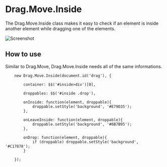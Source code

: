 Drag.Move.Inside
===========

The Drag.Move.Inside class makes it easy to check if an element is inside another element while dragging one of the elements.

![Screenshot](https://github.com/jnbdz/Drag.Move.Inside/raw/master/drag.move.inside.png)

How to use
----------

Similar to Drag.Move, Drag.Move.Inside needs all of the same informations.

        new Drag.Move.Inside(document.id('drag'), {

            container: $$('#inside>div')[0],

            droppables: $$('#inside .drop'),

            onInside: function(element, droppable){
                droppable.setStyle('background', '#E79D35');
            },

            onLeaveInside: function(element, droppable){
                droppable.setStyle('background', '#6B7B95');
            },

            onDrop: function(element, droppable){
                if (droppable) droppable.setStyle('background', '#C17878');
            }

        });

